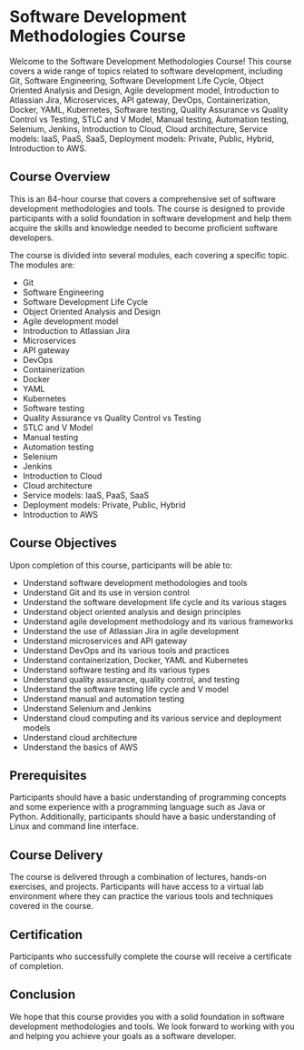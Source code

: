 # Software Development Methodologies Course

Welcome to the Software Development Methodologies Course! This course covers a wide range of topics related to software development, including Git, Software Engineering, Software Development Life Cycle, Object Oriented Analysis and Design, Agile development model, Introduction to Atlassian Jira, Microservices, API gateway, DevOps, Containerization, Docker, YAML, Kubernetes, Software testing, Quality Assurance vs Quality Control vs Testing, STLC and V Model, Manual testing, Automation testing, Selenium, Jenkins, Introduction to Cloud, Cloud architecture, Service models: IaaS, PaaS, SaaS, Deployment models: Private, Public, Hybrid, Introduction to AWS.

## Course Overview

This is an 84-hour course that covers a comprehensive set of software development methodologies and tools. The course is designed to provide participants with a solid foundation in software development and help them acquire the skills and knowledge needed to become proficient software developers.

The course is divided into several modules, each covering a specific topic. The modules are:

*   Git
*   Software Engineering
*   Software Development Life Cycle
*   Object Oriented Analysis and Design
*   Agile development model
*   Introduction to Atlassian Jira
*   Microservices
*   API gateway
*   DevOps
*   Containerization
*   Docker
*   YAML
*   Kubernetes
*   Software testing
*   Quality Assurance vs Quality Control vs Testing
*   STLC and V Model
*   Manual testing
*   Automation testing
*   Selenium
*   Jenkins
*   Introduction to Cloud
*   Cloud architecture
*   Service models: IaaS, PaaS, SaaS
*   Deployment models: Private, Public, Hybrid
*   Introduction to AWS

## Course Objectives

Upon completion of this course, participants will be able to:

*   Understand software development methodologies and tools
*   Understand Git and its use in version control
*   Understand the software development life cycle and its various stages
*   Understand object oriented analysis and design principles
*   Understand agile development methodology and its various frameworks
*   Understand the use of Atlassian Jira in agile development
*   Understand microservices and API gateway
*   Understand DevOps and its various tools and practices
*   Understand containerization, Docker, YAML and Kubernetes
*   Understand software testing and its various types
*   Understand quality assurance, quality control, and testing
*   Understand the software testing life cycle and V model
*   Understand manual and automation testing
*   Understand Selenium and Jenkins
*   Understand cloud computing and its various service and deployment models
*   Understand cloud architecture
*   Understand the basics of AWS

## Prerequisites

Participants should have a basic understanding of programming concepts and some experience with a programming language such as Java or Python. Additionally, participants should have a basic understanding of Linux and command line interface.

## Course Delivery

The course is delivered through a combination of lectures, hands-on exercises, and projects. Participants will have access to a virtual lab environment where they can practice the various tools and techniques covered in the course.

## Certification

Participants who successfully complete the course will receive a certificate of completion.

## Conclusion

We hope that this course provides you with a solid foundation in software development methodologies and tools. We look forward to working with you and helping you achieve your goals as a software developer.
